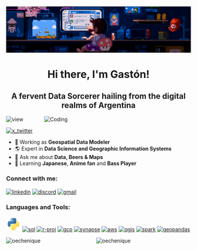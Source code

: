 ![MasterHead](https://github.com/oechenique/oechenique/blob/main/data/mario_banner.gif)
<h1 align="center">Hi there, I'm Gastón!</h1>

<h2 align="center">A fervent Data Sorcerer hailing from the digital realms of Argentina</h2>

<img align="right" alt="Coding" width="400" src="https://64.media.tumblr.com/ba114d240ed9d19e927a725cc599b038/tumblr_o8ol0qfp3d1r4gsiio1_1280.gifv">

<div align="left" style="margin-top: 10px;">
  <p><img src="https://komarev.com/ghpvc/?username=oechenique&label=Visitors&color=0e75b6&style=flat" alt="view" style="width: 10%;"/></p>
  <p><a href="https://twitter.com/gastonechenique" target="blank"><img src="https://img.shields.io/twitter/follow/gastonechenique?logo=x&style=for-the-badge" alt="x_twitter" style="width: 20%;" /></a></p>

  <ul>
    <li>🌱 Working as <strong>Geospatial Data Modeler</strong></li>
    <li>🌎 Expert in <strong>Data Science and Geographic Information Systems</strong></li>
    <li>🍻 Ask me about <strong>Data, Beers & Maps</strong></li>
    <li>🎌 Learning <strong>Japanese</strong>, <strong>Anime fan</strong> and <strong>Bass Player</strong></li>
  </ul>
</div>



<h3 align="left">Connect with me:</h3>
<p align="left">
<a href="https://linkedin.com/in/gaston-echenique" target="blank"><img align="center" src="https://raw.githubusercontent.com/rahuldkjain/github-profile-readme-generator/master/src/images/icons/Social/linked-in-alt.svg" alt="linkedin" height="30" width="40" /></a>
<a href="https://discord.com/channels/@gastonechenique" target="blank"><img align="center" src="https://static.vecteezy.com/system/resources/previews/018/930/718/original/discord-logo-discord-icon-transparent-free-png.png" alt="discord" height="55" width="55"/></a> <!-- Espacio en blanco -->
<a href="mailto:gastonechenique@gmail.com" target="_blank"><img align="center" src="https://cdn.freelogovectors.net/wp-content/uploads/2023/04/new_gmail_logo-freelogovectors.net_.png" alt="gmail" height="60" width="120"/></a>
</p>

<h3 align="left">Languages and Tools:</h3>
<p align="left"> 
<a href="https://www.python.org" target="_blank" rel="noreferrer"> <img src="https://raw.githubusercontent.com/devicons/devicon/master/icons/python/python-original.svg" alt="python" width="40" height="40"/></a>
<a href="https://en.wikipedia.org/wiki/SQL" target="_blank" rel="noreferrer"> <img src="https://upload.wikimedia.org/wikipedia/commons/8/87/Sql_data_base_with_logo.png" alt="sql" width="90" height="40"/></a>
<a href="https://www.r-project.org/" target="_blank" rel="noreferrer"> <img src="https://www.r-project.org/Rlogo.png" alt="r-proj" width="50" height="40"/></a>
<a href="https://cloud.google.com" target="_blank" rel="noreferrer"> <img src="https://www.gstatic.com/devrel-devsite/prod/v0e0f589edd85502a40d78d7d0825db8ea5ef3b99ab4070381ee86977c9168730/cloud/images/cloud-logo.svg" alt="gcp" width="120" height="40"/></a>
<a href="https://azure.microsoft.com/en-us/products/synapse-analytics/" target="_blank" rel="noreferrer"> <img src="https://4.bp.blogspot.com/-94Ztma98Myk/XqSCbZgL9lI/AAAAAAAAGcM/cnPtvLH5bWsfVT26R0HXgtUuy9VK57S4ACLcBGAsYHQ/s1600/AzureSynapseAnalytics.png" alt="synapse" width="35" height="40"/></a>
<a href="https://aws.amazon.com/" target="_blank" rel="noreferrer"> <img src="https://a0.awsstatic.com/libra-css/images/logos/aws_smile-header-desktop-en-white_59x35.png" alt="aws" width="55" height="30"/></a>
<a href="https://www.qgis.org" target="_blank" rel="noreferrer"> <img src="https://www.qgis.org/es/_static/logo.png" alt="qgis" width="40" height="40"/></a> 
<a href="https://spark.apache.org/" target="_blank" rel="noreferrer"> <img src="https://upload.wikimedia.org/wikipedia/commons/f/f3/Apache_Spark_logo.svg" alt="spark" width="80" height="40"/></a>
<a href="https://geopandas.org/en/stable/" target="_blank" rel="noreferrer"> <img src="https://geopandas.org/en/stable/_static/geopandas_logo_web.svg" alt="geopandas" width="120" height="40"/></a>

<div style="display: flex; justify-content: space-between;">
  <img align="center" src="https://github-readme-stats.vercel.app/api?username=oechenique&show_icons=true&locale=en" alt="oechenique" width="400" />

  <img align="center" src="https://github-readme-streak-stats.herokuapp.com/?user=oechenique" alt="oechenique" width="420" />
</div>
